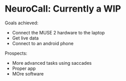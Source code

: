# NeuroCall: Currently a WIP

Goals achieved:
- Connect the MUSE 2 hardware to the laptop
- Get live data
- Connect to an android phone

Prospects:
- More advanced tasks using saccades
- Proper app
- MOre software
